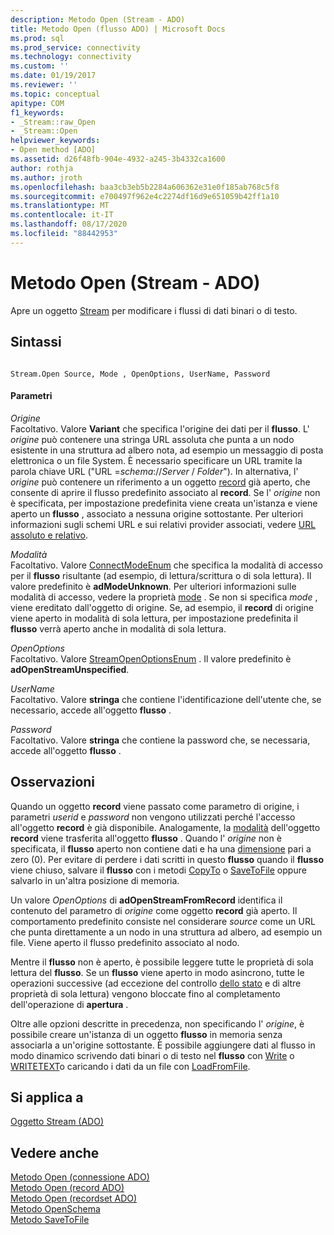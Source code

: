 ```yaml
---
description: Metodo Open (Stream - ADO)
title: Metodo Open (flusso ADO) | Microsoft Docs
ms.prod: sql
ms.prod_service: connectivity
ms.technology: connectivity
ms.custom: ''
ms.date: 01/19/2017
ms.reviewer: ''
ms.topic: conceptual
apitype: COM
f1_keywords:
- _Stream::raw_Open
- _Stream::Open
helpviewer_keywords:
- Open method [ADO]
ms.assetid: d26f48fb-904e-4932-a245-3b4332ca1600
author: rothja
ms.author: jroth
ms.openlocfilehash: baa3cb3eb5b2284a606362e31e0f185ab768c5f8
ms.sourcegitcommit: e700497f962e4c2274df16d9e651059b42ff1a10
ms.translationtype: MT
ms.contentlocale: it-IT
ms.lasthandoff: 08/17/2020
ms.locfileid: "88442953"
---
```

# <a name="open-method-ado-stream"></a>Metodo Open (Stream - ADO)
Apre un oggetto [Stream](../../../ado/reference/ado-api/stream-object-ado.md) per modificare i flussi di dati binari o di testo.  
  
## <a name="syntax"></a>Sintassi  
  
```  
  
Stream.Open Source, Mode , OpenOptions, UserName, Password  
```  
  
#### <a name="parameters"></a>Parametri  
 *Origine*  
 Facoltativo. Valore **Variant** che specifica l'origine dei dati per il **flusso**. L' *origine* può contenere una stringa URL assoluta che punta a un nodo esistente in una struttura ad albero nota, ad esempio un messaggio di posta elettronica o un file System. È necessario specificare un URL tramite la parola chiave URL ("URL =*schema*://*Server* / *Folder*"). In alternativa, l' *origine* può contenere un riferimento a un oggetto [record](../../../ado/reference/ado-api/record-object-ado.md) già aperto, che consente di aprire il flusso predefinito associato al **record**. Se l' *origine* non è specificata, per impostazione predefinita viene creata un'istanza e viene aperto un **flusso** , associato a nessuna origine sottostante. Per ulteriori informazioni sugli schemi URL e sui relativi provider associati, vedere [URL assoluto e relativo](../../../ado/guide/data/absolute-and-relative-urls.md).  
  
 *Modalità*  
 Facoltativo. Valore [ConnectModeEnum](../../../ado/reference/ado-api/connectmodeenum.md) che specifica la modalità di accesso per il **flusso** risultante (ad esempio, di lettura/scrittura o di sola lettura). Il valore predefinito è **adModeUnknown**. Per ulteriori informazioni sulle modalità di accesso, vedere la proprietà [mode](../../../ado/reference/ado-api/mode-property-ado.md) . Se non si specifica *mode* , viene ereditato dall'oggetto di origine. Se, ad esempio, il **record** di origine viene aperto in modalità di sola lettura, per impostazione predefinita il **flusso** verrà aperto anche in modalità di sola lettura.  
  
 *OpenOptions*  
 Facoltativo. Valore [StreamOpenOptionsEnum](../../../ado/reference/ado-api/streamopenoptionsenum.md) . Il valore predefinito è **adOpenStreamUnspecified**.  
  
 *UserName*  
 Facoltativo. Valore **stringa** che contiene l'identificazione dell'utente che, se necessario, accede all'oggetto **flusso** .  
  
 *Password*  
 Facoltativo. Valore **stringa** che contiene la password che, se necessaria, accede all'oggetto **flusso** .  
  
## <a name="remarks"></a>Osservazioni  
 Quando un oggetto **record** viene passato come parametro di origine, i parametri *userid* e *password* non vengono utilizzati perché l'accesso all'oggetto **record** è già disponibile. Analogamente, la [modalità](../../../ado/reference/ado-api/mode-property-ado.md) dell'oggetto **record** viene trasferita all'oggetto **flusso** . Quando l' *origine* non è specificata, il **flusso** aperto non contiene dati e ha una [dimensione](../../../ado/reference/ado-api/size-property-ado-stream.md) pari a zero (0). Per evitare di perdere i dati scritti in questo **flusso** quando il **flusso** viene chiuso, salvare il **flusso** con i metodi [CopyTo](../../../ado/reference/ado-api/copyto-method-ado.md) o [SaveToFile](../../../ado/reference/ado-api/savetofile-method.md) oppure salvarlo in un'altra posizione di memoria.  
  
 Un valore *OpenOptions* di **adOpenStreamFromRecord** identifica il contenuto del parametro di *origine* come oggetto **record** già aperto. Il comportamento predefinito consiste nel considerare *source* come un URL che punta direttamente a un nodo in una struttura ad albero, ad esempio un file. Viene aperto il flusso predefinito associato al nodo.  
  
 Mentre il **flusso** non è aperto, è possibile leggere tutte le proprietà di sola lettura del **flusso**. Se un **flusso** viene aperto in modo asincrono, tutte le operazioni successive (ad eccezione del controllo [dello stato](../../../ado/reference/ado-api/state-property-ado.md) e di altre proprietà di sola lettura) vengono bloccate fino al completamento dell'operazione di **apertura** .  
  
 Oltre alle opzioni descritte in precedenza, non specificando l' *origine*, è possibile creare un'istanza di un oggetto **flusso** in memoria senza associarla a un'origine sottostante. È possibile aggiungere dati al flusso in modo dinamico scrivendo dati binari o di testo nel **flusso** con [Write](../../../ado/reference/ado-api/write-method.md) o [WRITETEXT](../../../ado/reference/ado-api/writetext-method.md)o caricando i dati da un file con [LoadFromFile](../../../ado/reference/ado-api/loadfromfile-method-ado.md).  
  
## <a name="applies-to"></a>Si applica a  
 [Oggetto Stream (ADO)](../../../ado/reference/ado-api/stream-object-ado.md)  
  
## <a name="see-also"></a>Vedere anche  
 [Metodo Open (connessione ADO)](../../../ado/reference/ado-api/open-method-ado-connection.md)   
 [Metodo Open (record ADO)](../../../ado/reference/ado-api/open-method-ado-record.md)   
 [Metodo Open (recordset ADO)](../../../ado/reference/ado-api/open-method-ado-recordset.md)   
 [Metodo OpenSchema](../../../ado/reference/ado-api/openschema-method.md)   
 [Metodo SaveToFile](../../../ado/reference/ado-api/savetofile-method.md)
